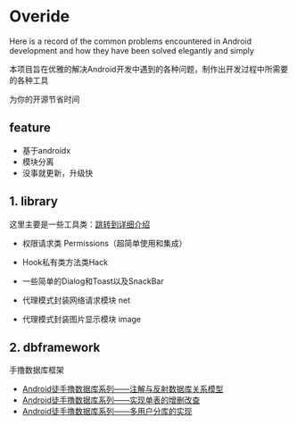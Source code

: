 # Overide
Here is a record of the common problems encountered in Android development and how they have been solved elegantly and simply

本项目旨在优雅的解决Android开发中遇到的各种问题，制作出开发过程中所需要的各种工具

为你的开源节省时间

## feature

- 基于androidx
- 模块分离
- 没事就更新，升级快

## 1. library

这里主要是一些工具类：[跳转到详细介绍](any1_library/README.md)

- 权限请求类 Permissions（超简单使用和集成）

- Hook私有类方法类Hack

- 一些简单的Dialog和Toast以及SnackBar

- 代理模式封装网络请求模块 net

- 代理模式封装图片显示模块 image

  



## 2. dbframework

手撸数据库框架

- [Android徒手撸数据库系列——注解与反射数据库关系模型](any2_dbframwork/zmark/mark1.md)
- [Android徒手撸数据库系列——实现单表的增删改查](any2_dbframwork/zmark/mark2.md)
- [Android徒手撸数据库系列——多用户分库的实现](any2_dbframwork/zmark/mark3.md)

















